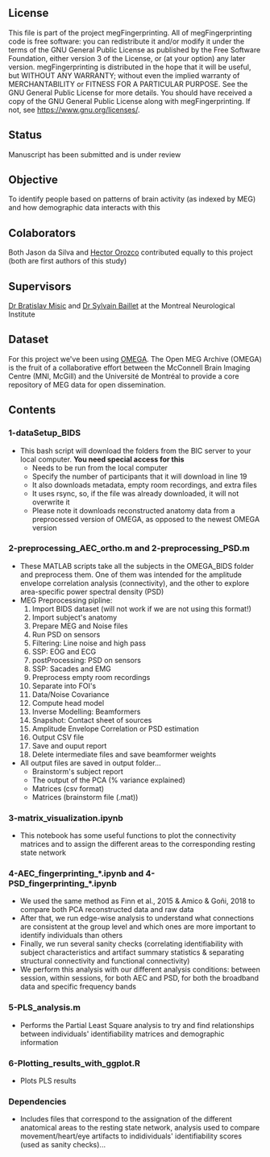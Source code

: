 ## License  
This file is part of the project megFingerprinting. All of megFingerprinting code is free software: you can redistribute it and/or modify it under the terms of the GNU General Public License as published by the Free Software Foundation, either version 3 of the License, or (at your option) any later version. megFingerprinting is distributed in the hope that it will be useful, but WITHOUT ANY WARRANTY; without even the implied warranty of MERCHANTABILITY or FITNESS FOR A PARTICULAR PURPOSE. See the GNU General Public License for more details. You should have received a copy of the GNU General Public License along with megFingerprinting. If not, see <https://www.gnu.org/licenses/>.

## Status
Manuscript has been submitted and is under review

## Objective
To identify people based on patterns of brain activity (as indexed by  MEG) and how demographic data interacts with this 

## Colaborators
Both Jason da Silva and [Hector Orozco](https://www.linkedin.com/in/hectordorozco/) contributed equally to this project (both are first authors of this study)

## Supervisors
[Dr Bratislav Misic](https://www.mcgill.ca/neuro/research/researchers/bratislav-misic) and [Dr Sylvain Baillet](https://www.mcgill.ca/neuro/research/researchers/baillet) at the Montreal Neurological Institute

## Dataset  
For this project we've been using [OMEGA](https://www.mcgill.ca/bic/resources/omega). The Open MEG Archive (OMEGA) is the fruit of a collaborative effort between the McConnell Brain Imaging Centre (MNI, McGill) and the Université de Montréal to provide a core repository of MEG data for open dissemination.

## Contents
### 1-dataSetup_BIDS
* This bash script will download the folders from the BIC server to your local computer. **You need special access for this**
    * Needs to be run from the local computer
    * Specify the number of participants that it will download in line 19
    * It also downloads metadata, empty room recordings, and extra files
    * It uses rsync, so, if the file was already downloaded, it will not overwrite it
    * Please note it downloads reconstructed anatomy data from a preprocessed version of OMEGA, as opposed to the newest OMEGA version

### 2-preprocessing_AEC_ortho.m and 2-preprocessing_PSD.m
* These MATLAB scripts take all the subjects in the OMEGA_BIDS folder and preprocess them. One of them was intended for the amplitude envelope correlation analysis (connectivity), and the other to explore area-specific power spectral density (PSD) 
* MEG Preprocessing pipline:
    1. Import BIDS dataset (will not work if we are not using this format!)
    2. Import subject's anatomy
    3. Prepare MEG and Noise files
    4. Run PSD on sensors
    5. Filtering: Line noise and high pass
    6. SSP: EOG and ECG
    7. postProcessing: PSD on sensors
    8. SSP: Sacades and EMG
    9. Preprocess empty room recordings
    10. Separate into FOI's
    11. Data/Noise Covariance
    12. Compute head model
    13. Inverse Modelling: Beamformers
    14. Snapshot: Contact sheet of sources
    15. Amplitude Envelope Correlation or PSD estimation
    16. Output CSV file
    17. Save and ouput report
    18. Delete intermediate files and save beamformer weights
* All output files are saved in output folder...
    * Brainstorm's subject report
    * The output of the PCA (% variance explained)
    * Matrices (csv format)
    * Matrices (brainstorm file (.mat))

### 3-matrix_visualization.ipynb
* This notebook has some useful functions to plot the connectivity matrices and to assign the different areas to the corresponding resting state network  

### 4-AEC_fingerprinting_\*.ipynb and 4-PSD_fingerprinting_*\.ipynb
* We used the same method as Finn et al., 2015 & Amico & Goñi, 2018 to compare both PCA reconstructed data and raw data
* After that, we run edge-wise analysis to understand what connections are consistent at the group level and which ones are more important to identify individuals than others
* Finally, we run several sanity checks (correlating identifiability with subject characteristics and artifact summary statistics & separating structural connectivity and functional connectivity)
* We perform this analysis with our different analysis conditions: between session, within sessions, for both AEC and PSD, for both the broadband data and specific frequency bands

### 5-PLS_analysis.m
* Performs the Partial Least Square analysis to try and find relationships between individuals' identifiability matrices and demographic information

### 6-Plotting_results_with_ggplot.R
* Plots PLS results

### Dependencies
* Includes files that correspond to the assignation of the different anatomical areas to the resting state network, analysis used to compare movement/heart/eye artifacts to indidividuals' identifiability scores (used as sanity checks)...